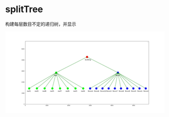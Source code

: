 # splitTree
构建每层数目不定的递归树，并显示

![image](https://github.com/primegong/splitTree/raw/master/images/splitTree.png)
